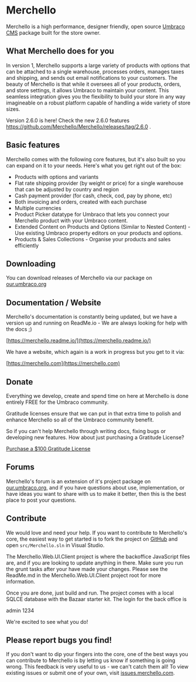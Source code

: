 # Merchello

Merchello is a high performance, designer friendly, open source [Umbraco CMS](http://www.umbraco.com) package built for the store owner.

## What Merchello does for you

In version 1, Merchello supports a large variety of products with options that can be attached to a single warehouse, processes orders, manages taxes and shipping, and sends out email notifications to your customers. The beauty of Merchello is that while it oversees all of your products, orders, and store settings, it allows Umbraco to maintain your content. This seamless integration gives you the flexibility to build your store in any way imagineable on a robust platform capable of handling a wide variety of store sizes.

Version 2.6.0 is here! Check the new 2.6.0 features https://github.com/Merchello/Merchello/releases/tag/2.6.0 .

## Basic features

Merchello comes with the following core features, but it's also built so you can expand on it to your needs. Here's what you get right out of the box:

* Products with  options and variants
* Flat rate shipping provider (by weight or price) for a single warehouse that can be adjusted by country and region
* Cash payment provider (for cash, check, cod, pay by phone, etc)
* Both invoicing and orders, created with each purchase
* Multiple currencies
* Product Picker datatype for Umbraco that lets you connect your Merchello product with your Umbraco content.
* Extended Content on Products and Options (Similar to Nested Content) - Use existing Umbraco property editors on your products and options.
* Products & Sales Collections - Organise your products and sales efficiently

## Downloading

You can download releases of Merchello via our package on [our.umbraco.org](http://our.umbraco.org/projects/collaboration/merchello)

## Documentation / Website

Merchello's documentation is constantly being updated, but we have a version up and running on ReadMe.io - We are always looking for help with the docs ;)

[https://merchello.readme.io/](https://merchello.readme.io/)

We have a website, which again is a work in progress but you get to it via:

[https://merchello.com](https://merchello.com)

## Donate

Everything we develop, create and spend time on here at Merchello is done entirely FREE for the Umbraco community.

Gratitude licenses ensure that we can put in that extra time to polish and enhance Merchello so all of the Umbraco community benefit. 

So if you can't help Merchello through writing docs, fixing bugs or developing new features. How about just purchasing a Gratitude License?

[Purchase a $100 Gratitude License](https://www.paypal.com/cgi-bin/webscr@?cmd=_xclick&business=payments@merchello.com&lc=GB&item_name=Merchello+Gratitude+License&amount=100&currency_code=USD&button_subtype=services&no_note=1&no_shipping=2&rm=1&return=https://www.merchello.com/gratitude-thank-you/&cancel_return=https://www.merchello.com&item_number=MERCHGRAT)

## Forums

Merchello's forum is an extension of it's project package on [our.umbraco.org](http://our.umbraco.org/projects/collaboration/merchello), and if you have questions about use, implementation, or have ideas you want to share with us to make it better, then this is the best place to post your questions.

## Contribute

We would love and need your help. If you want to contribute to Merchello's core, the easiest way to get started is to fork the project on [GitHub](https://github.com/merchello/Merchello) and open <code>src/Merchello.sln</code> in Visual Studio. 

The Merchello.Web.UI.Client project is where the backoffice JavaScript files are, and if you are looking to update anything in there. Make sure you run the grunt tasks after your have made your changes. Please see the ReadMe.md in the Merchello.Web.UI.Client project root for more information.

Once you are done, just build and run. The project comes with a local SQLCE database with the Bazaar starter kit. The login for the back office is

admin
1234

We're excited to see what you do!

## Please report bugs you find!

If you don't want to dip your fingers into the core, one of the best ways you can contribute to Merchello is by letting us know if something is going wrong. This feedback is very useful to us - we can't catch them all! To view existing issues or submit one of your own, visit [issues.merchello.com](http://issues.merchello.com).
